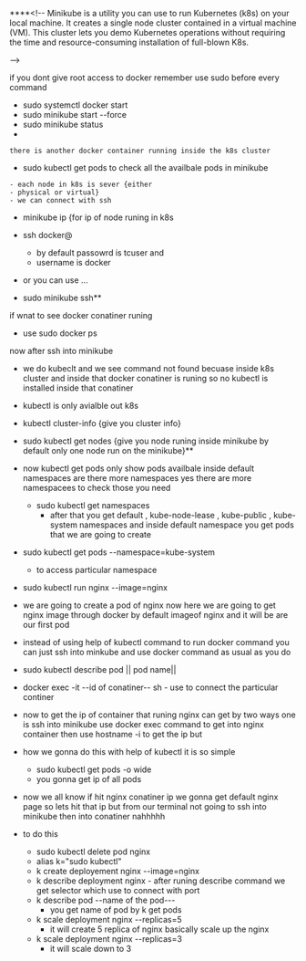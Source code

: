 ****<!-- 
Minikube is a utility you can use to run Kubernetes (k8s) on your local machine. It creates a single node cluster contained in a virtual machine (VM). This cluster lets you demo Kubernetes operations without requiring the time and resource-consuming installation of full-blown K8s.

 -->

if you dont give root access to docker remember use sudo before every command
- sudo systemctl docker start
- sudo minikube start --force 
- sudo minikube status
- 

    there is another docker container running inside the k8s cluster

- sudo kubectl get pods
 to check all the availbale pods in minikube

 <!-- 
 
 
  -->



    - each node in k8s is sever {either 
    - physical or virtual}
    - we can connect with ssh
- minikube ip {for ip of node runing in k8s 
- ssh docker@<ip by minikube>

    - by default passowrd is tcuser and 
    - username is docker

 - or you can use ...
 -  sudo minikube ssh**

 if wnat to see docker conatiner runing 
 - use sudo docker ps


 now after ssh into minikube 

 - we do kubeclt and we see command not found becuase inside k8s cluster and inside that docker conatiner is runing so no kubectl is installed inside that conatiner

 - kubectl is only avialble out k8s

 - kubectl cluster-info {give you cluster info}

 - sudo kubectl get nodes {give you node runing inside minikube by default only one node run on the minikube}**

- now kubectl get pods only show pods availbale inside default namespaces are there more namespaces yes there are more namespacees to check those you need 
    - sudo kubectl get namespaces
        - after that you get default , kube-node-lease , kube-public , kube-system namespaces and inside default namespace you get pods that we are going to create
- sudo kubectl get pods --namespace=kube-system

    - to access particular namespace

- sudo kubectl run nginx --image=nginx 
 - we are going to create a pod of nginx now here we are going to get nginx image through docker by default imageof nginx and it will be are our first pod

- instead of using help of kubectl command to run docker command you can just ssh into minkube and use docker command as usual as you do

- sudo kubectl describe pod || pod name||
- docker exec -it --id of conatiner-- sh
        - use to connect the particular continer
- now to get the ip of container that runing nginx can get by two ways one is ssh into minikube use docker exec command to get into nginx container then use hostname -i to get the ip but 

- how we gonna do this with help of kubectl it is so simple 
    - sudo kubectl get pods -o wide
    - you gonna get ip of all pods

- now we all know if hit nginx conatiner ip we gonna get default nginx page so lets hit that ip but from our terminal not going to  ssh into minikube then into conatiner nahhhhh

- to do this 
    - sudo kubectl delete pod nginx
    - alias k="sudo kubectl"
    - k create deployement nginx --image=nginx
    - k describe deployment nginx
            - after runing describe command we get selector which use to connect with port
    - k describe pod --name of the pod---
        - you get name of pod by k get pods
    - k scale deployment nginx --replicas=5
        - it will create 5 replica of nginx basically scale up the nginx 
    - k scale deployment nginx --replicas=3
        - it will scale down to 3
